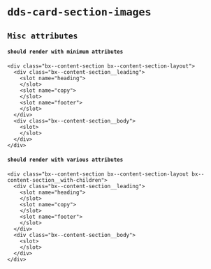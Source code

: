 # `dds-card-section-images`

## `Misc attributes`

####   `should render with minimum attributes`

```
<div class="bx--content-section bx--content-section-layout">
  <div class="bx--content-section__leading">
    <slot name="heading">
    </slot>
    <slot name="copy">
    </slot>
    <slot name="footer">
    </slot>
  </div>
  <div class="bx--content-section__body">
    <slot>
    </slot>
  </div>
</div>

```

####   `should render with various attributes`

```
<div class="bx--content-section bx--content-section-layout bx--content-section__with-children">
  <div class="bx--content-section__leading">
    <slot name="heading">
    </slot>
    <slot name="copy">
    </slot>
    <slot name="footer">
    </slot>
  </div>
  <div class="bx--content-section__body">
    <slot>
    </slot>
  </div>
</div>

```

